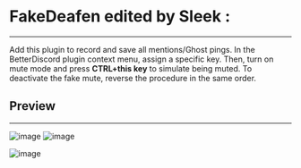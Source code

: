 # FakeDeafen edited by Sleek :
------------
Add this plugin to record and save all mentions/Ghost pings.
In the BetterDiscord plugin context menu, assign a specific key. Then, turn on mute mode and press **CTRL+this key** to simulate being muted. To deactivate the fake mute, reverse the procedure in the same order.

## Preview
------------
![image](https://github.com/s4dic/BetterDiscord/assets/42476966/db2ee48a-eecd-4616-ace3-2b06b78f0a72)
![image](https://github.com/s4dic/BetterDiscord/assets/42476966/dc086873-0a1d-4471-89a1-8800d94dbeb7)

![image](https://github.com/s4dic/BetterDiscord/assets/42476966/3350d6c5-2586-44c5-a610-887187d71721)

